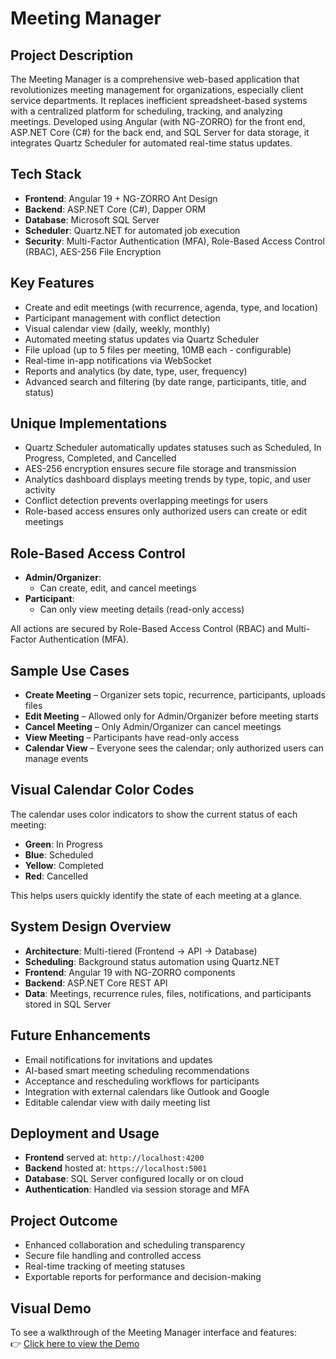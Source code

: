 # Meeting Manager

## Project Description

The Meeting Manager is a comprehensive web-based application that revolutionizes meeting management for organizations, especially client service departments. It replaces inefficient spreadsheet-based systems with a centralized platform for scheduling, tracking, and analyzing meetings. Developed using Angular (with NG-ZORRO) for the front end, ASP.NET Core (C#) for the back end, and SQL Server for data storage, it integrates Quartz Scheduler for automated real-time status updates.

## Tech Stack

- **Frontend**: Angular 19 + NG-ZORRO Ant Design  
- **Backend**: ASP.NET Core (C#), Dapper ORM  
- **Database**: Microsoft SQL Server  
- **Scheduler**: Quartz.NET for automated job execution  
- **Security**: Multi-Factor Authentication (MFA), Role-Based Access Control (RBAC), AES-256 File Encryption  

## Key Features

- Create and edit meetings (with recurrence, agenda, type, and location)  
- Participant management with conflict detection  
- Visual calendar view (daily, weekly, monthly)  
- Automated meeting status updates via Quartz Scheduler  
- File upload (up to 5 files per meeting, 10MB each - configurable)  
- Real-time in-app notifications via WebSocket  
- Reports and analytics (by date, type, user, frequency)  
- Advanced search and filtering (by date range, participants, title, and status)  

## Unique Implementations

- Quartz Scheduler automatically updates statuses such as Scheduled, In Progress, Completed, and Cancelled  
- AES-256 encryption ensures secure file storage and transmission  
- Analytics dashboard displays meeting trends by type, topic, and user activity  
- Conflict detection prevents overlapping meetings for users  
- Role-based access ensures only authorized users can create or edit meetings  

## Role-Based Access Control

- **Admin/Organizer**:
  - Can create, edit, and cancel meetings
- **Participant**:
  - Can only view meeting details (read-only access)

All actions are secured by Role-Based Access Control (RBAC) and Multi-Factor Authentication (MFA).

## Sample Use Cases

- **Create Meeting** – Organizer sets topic, recurrence, participants, uploads files  
- **Edit Meeting** – Allowed only for Admin/Organizer before meeting starts  
- **Cancel Meeting** – Only Admin/Organizer can cancel meetings  
- **View Meeting** – Participants have read-only access  
- **Calendar View** – Everyone sees the calendar; only authorized users can manage events  

## Visual Calendar Color Codes

The calendar uses color indicators to show the current status of each meeting:

- **Green**: In Progress  
- **Blue**: Scheduled  
- **Yellow**: Completed  
- **Red**: Cancelled  

This helps users quickly identify the state of each meeting at a glance.

## System Design Overview

- **Architecture**: Multi-tiered (Frontend → API → Database)  
- **Scheduling**: Background status automation using Quartz.NET  
- **Frontend**: Angular 19 with NG-ZORRO components  
- **Backend**: ASP.NET Core REST API
- **Data**: Meetings, recurrence rules, files, notifications, and participants stored in SQL Server  

## Future Enhancements

- Email notifications for invitations and updates  
- AI-based smart meeting scheduling recommendations  
- Acceptance and rescheduling workflows for participants  
- Integration with external calendars like Outlook and Google  
- Editable calendar view with daily meeting list  

## Deployment and Usage

- **Frontend** served at: `http://localhost:4200`  
- **Backend** hosted at: `https://localhost:5001`  
- **Database**: SQL Server configured locally or on cloud  
- **Authentication**: Handled via session storage and MFA  

## Project Outcome

- Enhanced collaboration and scheduling transparency  
- Secure file handling and controlled access  
- Real-time tracking of meeting statuses  
- Exportable reports for performance and decision-making  

## Visual Demo

To see a walkthrough of the Meeting Manager interface and features:  
👉 [Click here to view the Demo](./demo.md)

